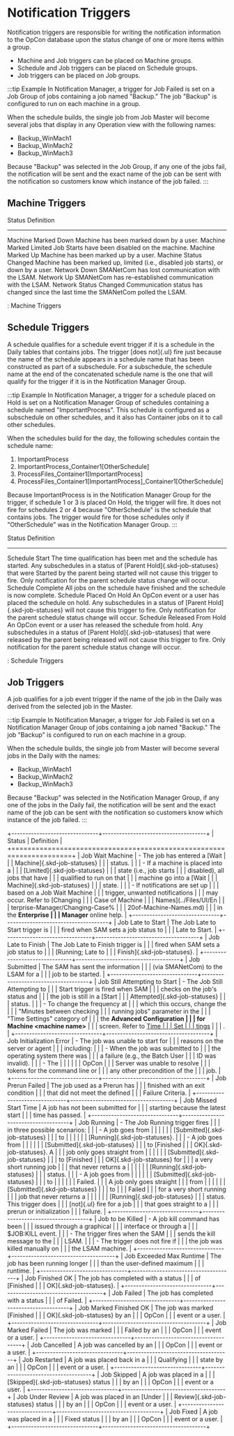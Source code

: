 # Notification Triggers

Notification triggers are responsible for writing the notification
information to the OpCon database upon the
status change of one or more items within a group.

- Machine and Job triggers can be placed on Machine groups.
- Schedule and Job triggers can be placed on Schedule groups.
- Job triggers can be placed on Job groups.

:::tip Example
In Notification Manager, a trigger for Job Failed is set on a Job Group of jobs containing a job named "Backup." The job "Backup" is configured to run on each machine in a group.

When the schedule builds, the single job from Job Master will become several jobs that display in any Operation view with the following names:

- Backup_WinMach1
- Backup_WinMach2
- Backup_WinMach3

Because "Backup" was selected in the Job Group, if any one of the jobs fail, the notification will be sent and the exact name of the job can be sent with the notification so customers know which instance of the job failed.
:::

## Machine Triggers

  Status                   Definition
  ------------------------ -------------------------------------------------------------------------------------
  Machine Marked Down      Machine has been marked down by a user.
  Machine Marked Limited   Job Starts have been disabled on the machine.
  Machine Marked Up        Machine has been marked up by a user.
  Machine Status Changed   Machine has been marked up, limited (i.e., disabled job starts), or down by a user.
  Network Down             SMANetCom has lost communication with the LSAM.
  Network Up               SMANetCom has re-established communication with the LSAM.
  Network Status Changed   Communication status has changed since the last time the SMANetCom polled the LSAM.

  : Machine Triggers

## Schedule Triggers

A schedule qualifies for a schedule event trigger if it is a schedule in
the Daily tables that contains jobs. The trigger [does not]{.ul} fire just because the name of the schedule appears in a schedule name that
has been constructed as part of a subschedule. For a subschedule, the
schedule name at the end of the concatenated schedule name is the one
that will qualify for the trigger if it is in the Notification Manager
Group.

:::tip Example
In Notification Manager, a trigger for a schedule placed on Hold is set on a Notification Manager Group of schedules containing a schedule named "ImportantProcess". This schedule is configured as a subschedule on other schedules, and it also has Container jobs on it to call other schedules.

When the schedules build for the day, the following schedules contain the schedule name:

1. ImportantProcess
2. ImportantProcess_Container1\[OtherSchedule]
3. ProcessFiles_Container1\[ImportantProcess]
4. ProcessFiles_Container1\[ImportantProcess]_Container1\[OtherSchedule]

Because ImportantProcess is in the Notification Manager Group for the trigger, if schedule 1 or 3 is placed On Hold, the trigger will fire. It does not fire for schedules 2 or 4 because "OtherSchedule" is the schedule that contains jobs. The trigger would fire for those schedules only if "OtherSchedule" was in the Notification Manager Group.
:::

  Status                        Definition
  ----------------------------- --------------------------------------------------------------------------------------------------------------------------------------------------------------------------------------------------------------------------------------------------------------------------------------------------------------------
  Schedule Start                The time qualification has been met and the schedule has started. Any subschedules in a status of [Parent Hold]{.skd-job-statuses} that were Started by the parent being started will not cause this trigger to fire. Only notification for the parent schedule status change will occur.   Schedule Complete             All jobs on the schedule have finished and the schedule is now complete.
  Schedule Placed On Hold       An OpCon event or a user has placed the schedule on hold. Any subschedules in a status of [Parent Hold]{.skd-job-statuses} will not cause this trigger to fire. Only notification for the parent schedule status change will occur.   Schedule Released From Hold   An OpCon event or a user has released the schedule from hold. Any subschedules in a status of [Parent Hold]{.skd-job-statuses} that were released by the parent being released will not cause this trigger to fire. Only notification for the parent schedule status change will occur.

  : Schedule Triggers

## Job Triggers

A job qualifies for a job event trigger if the name of the job in the
Daily was derived from the selected job in the Master.

:::tip Example
In Notification Manager, a trigger for Job Failed is set on a Notification Manager Group of jobs containing a job named "Backup." The job "Backup" is configured to run on each machine in a group.

When the schedule builds, the single job from Master will become several jobs in the Daily with the names:

- Backup_WinMach1
- Backup_WinMach2
- Backup_WinMach3

Because "Backup" was selected in the Notification Manager Group, if any one of the jobs in the Daily fail, the notification will be sent and the exact name of the job can be sent with the notification so customers know which instance of the job failed.
:::

+-------------------------------+-------------------------------------+
| Status                        | Definition                          |
+===============================+=====================================+
| Job Wait Machine              | -   The job has entered a [Wait     | |                               |     Machine]{.skd-job-statuses}     |
|                               |     status.                         |
|                               | -   If a machine is placed into a   |
|                               |     [Limited]{.skd-job-statuses}    | |                               |     state (i.e., job starts         |
|                               |     disabled), all jobs that have   |
|                               |     qualified to run on that        |
|                               |     machine go into a [Wait         | |                               |     Machine]{.skd-job-statuses}     |
|                               |     state.                          |
|                               | -   If notifications are set up     |
|                               |     based on a Job Wait Machine     |
|                               |     trigger, unwanted notifications |
|                               |     may occur. Refer to [Changing   | |                               |     Case of Machine                 |
|                               |     Names](../Files/UI/En                 |
|                               | terprise-Manager/Changing-Case% |
|                               | 20of-Machine-Names.md) |
|                               |      in the **Enterprise      |
|                               |     Manager** online help.          |
+-------------------------------+-------------------------------------+
| Job Late to Start             | The Job Late to Start trigger is    |
|                               | fired when SAM sets a job status to |
|                               | Late to Start. | +-------------------------------+-------------------------------------+
| Job Late to Finish            | The Job Late to Finish trigger is   |
|                               | fired when SAM sets a job status to |
|                               | [Running; Late to                   | |                               | Finish]{.skd-job-statuses}.         |
+-------------------------------+-------------------------------------+
| Job Submitted                 | The SAM has sent the information    |
|                               | (via SMANetCom) to the LSAM for a   |
|                               | job to be started.                  |
+-------------------------------+-------------------------------------+
| Job Still Attempting to Start | -   The Job Still Attempting to     |
|                               |     Start trigger is fired when SAM |
|                               |     checks on the job's status and |
|                               |     the job is still in a [Start    | |                               |     Attempted]{.skd-job-statuses}   |
|                               |     status.                         |
|                               | -   To change the frequency at      |
|                               |     which this occurs, change the   |
|                               |     "Minutes between checking      |
|                               |     running jobs" parameter in the |
|                               |     "Time Settings" category of   |
|                               |     the **Advanced Configuration    |
|                               |     for Machine \<machine name\>**  |
|                               |     screen. Refer to [Time          | |                               |     Set                             |
|                               | tings](../administration/server-options.md#time-settings) |
|                               |     .                         |
+-------------------------------+-------------------------------------+
| Job Initialization Error      | -   The job was unable to start for |
|                               |     reasons on the server or agent  |
|                               |     including:                      |
|                               | -   When the job was submitted to   |
|                               |     the operating system there was  |
|                               |     a failure (e.g., the Batch User |
|                               |     ID was invalid).                |
|                               | -   The                             |
|                               |                                     |
|                               |    OpCon |
|                               |     Server was unable to resolve    |
|                               |     tokens for the command line or  |
|                               |     any other precondition of the   |
|                               |     job.                            |
+-------------------------------+-------------------------------------+
| Job Prerun Failed             | The job used as a Prerun has        |
|                               | finished with an exit condition     |
|                               | that did not meet the defined       |
|                               | Failure Criteria.                   |
+-------------------------------+-------------------------------------+
| Job Missed Start Time         | A job has not been submitted for    |
|                               | starting because the latest start   |
|                               | time has passed.                    |
+-------------------------------+-------------------------------------+
| Job Running                   | -   The Job Running trigger fires   |
|                               |     in three possible scenarios:    |
|                               |     -   A job goes from             |
|                               |                                     |
|                               |      [Submitted]{.skd-job-statuses} | |                               |         to                          |
|                               |                                     |
|                               |       [Running]{.skd-job-statuses}. | |                               |     -   A job goes from             |
|                               |                                     |
|                               |      [Submitted]{.skd-job-statuses} | |                               |         to [Finished                |
|                               |         OK]{.skd-job-statuses}. A   |
|                               |         job only goes straight from |
|                               |                                     |
|                               |      [Submitted]{.skd-job-statuses} | |                               |         to [Finished                |
|                               |         OK]{.skd-job-statuses} for  |
|                               |         a very short running job    |
|                               |         that never returns a        |
|                               |                                     |
|                               |        [Running]{.skd-job-statuses} | |                               |         status.                     |
|                               |     -   A job goes from             |
|                               |                                     |
|                               |      [Submitted]{.skd-job-statuses} | |                               |         to                          |
|                               |                                     |
|                               |        Failed. | |                               |         A job only goes straight    |
|                               |         from                        |
|                               |                                     |
|                               |      [Submitted]{.skd-job-statuses} | |                               |         to                          |
|                               |         Failed | |                               |         for a very short running    |
|                               |         job that never returns a    |
|                               |                                     |
|                               |        [Running]{.skd-job-statuses} | |                               |         status. This trigger does   |
|                               |         [not]{.ul} fire for a job   | |                               |         that goes straight to a     |
|                               |         prerun or initialization    |
|                               |         failure.                    |
+-------------------------------+-------------------------------------+
| Job to be Killed              | -   A job kill command has been     |
|                               |     issued through a graphical      |
|                               |     interface or through a          |
|                               |     $JOB:KILL event.               |
|                               | -   The trigger fires when the SAM  |
|                               |     sends the kill message to the   |
|                               |     LSAM.                           |
|                               | -   The trigger does not fire if    |
|                               |     the job was killed manually on  |
|                               |     the LSAM machine.               |
+-------------------------------+-------------------------------------+
| Job Exceeded Max Runtime      | The job has been running longer     |
|                               | than the user-defined maximum       |
|                               | runtime.                            |
+-------------------------------+-------------------------------------+
| Job Finished OK               | The job has completed with a status |
|                               | of [Finished                        | |                               | OK]{.skd-job-statuses}.             |
+-------------------------------+-------------------------------------+
| Job Failed                    | The job has completed with a status |
|                               | of Failed.     | +-------------------------------+-------------------------------------+
| Job Marked Finished OK        | The job was marked [Finished        | |                               | OK]{.skd-job-statuses} by an        |
|                               | OpCon    |
|                               | event or a user.                    |
+-------------------------------+-------------------------------------+
| Job Marked Failed             | The job was marked                  |
|                               | Failed by an   | |                               | OpCon    |
|                               | event or a user.                    |
+-------------------------------+-------------------------------------+
| Job Cancelled                 | A job was cancelled by an           |
|                               | OpCon    |
|                               | event or a user.                    |
+-------------------------------+-------------------------------------+
| Job Restarted                 | A job was placed back in a          |
|                               | Qualifying     | |                               | state by an                         |
|                               | OpCon    |
|                               | event or a user.                    |
+-------------------------------+-------------------------------------+
| Job Skipped                   | A job was placed in a               |
|                               | [Skipped]{.skd-job-statuses} status | |                               | by an                               |
|                               | OpCon    |
|                               | event or a user.                    |
+-------------------------------+-------------------------------------+
| Job Under Review              | A job was placed in an [Under       | |                               | Review]{.skd-job-statuses} status   |
|                               | by an                               |
|                               | OpCon    |
|                               | event or a user.                    |
+-------------------------------+-------------------------------------+
| Job Fixed                     | A job was placed in a               |
|                               | Fixed status   | |                               | by an                               |
|                               | OpCon    |
|                               | event or a user.                    |
+-------------------------------+-------------------------------------+
